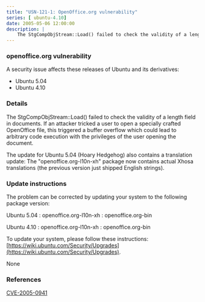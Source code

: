 ```yaml
---
title: "USN-121-1: OpenOffice.org vulnerability"
series: [ ubuntu-4.10]
date: 2005-05-06 12:00:00
description: |
    The StgCompObjStream::Load() failed to check the validity of a length field in documents. If an attacker tricked a user to open a specially crafted OpenOffice file, this triggered a buffer overflow which could lead to arbitrary code execution with the privileges of the user opening the document.
--- 
```

 
### openoffice.org vulnerability

A security issue affects these releases of Ubuntu and its derivatives:

* Ubuntu 5.04
* Ubuntu 4.10

### Details

The StgCompObjStream::Load() failed to check the validity of a length field in documents. If an attacker tricked a user to open a specially crafted OpenOffice file, this triggered a buffer overflow which could lead to arbitrary code execution with the privileges of the user opening the document.

The update for Ubuntu 5.04 (Hoary Hedgehog) also contains a translation update: The &quot;openoffice.org-l10n-xh&quot; package now contains actual Xhosa translations (the previous version just shipped English strings).

### Update instructions

The problem can be corrected by updating your system to the following package version:

Ubuntu 5.04
 : openoffice.org-l10n-xh 
 : openoffice.org-bin 

Ubuntu 4.10
 : openoffice.org-l10n-xh 
 : openoffice.org-bin 

To update your system, please follow these instructions: [https://wiki.ubuntu.com/Security/Upgrades](https://wiki.ubuntu.com/Security/Upgrades).

None

### References

 [CVE-2005-0941](http://people.ubuntu.com/~ubuntu-security/cve/CVE-2005-0941)
 
